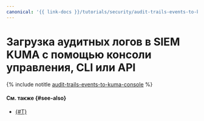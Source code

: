 ```yaml
---
canonical: '{{ link-docs }}/tutorials/security/audit-trails-events-to-kuma'
---
```


# Загрузка аудитных логов в SIEM KUMA с помощью консоли управления, CLI или API

{% include notitle [audit-trails-events-to-kuma-console](../../../../_tutorials/security/audit-trails-events-to-kuma-console.md) %}

#### См. также {#see-also}

* [{#T}](terraform.md)


